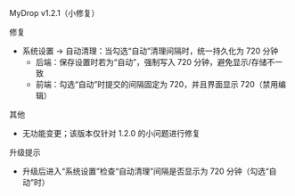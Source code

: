 MyDrop v1.2.1（小修复）

修复
- 系统设置 → 自动清理：当勾选“自动”清理间隔时，统一持久化为 720 分钟
  - 后端：保存设置时若为“自动”，强制写入 720 分钟，避免显示/存储不一致
  - 前端：勾选“自动”时提交的间隔固定为 720，并且界面显示 720（禁用编辑）

其他
- 无功能变更；该版本仅针对 1.2.0 的小问题进行修复

升级提示
- 升级后进入“系统设置”检查“自动清理”间隔是否显示为 720 分钟（勾选“自动”时）

